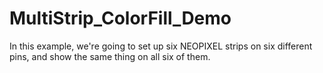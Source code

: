 # MultiStrip_ColorFill_Demo
In this example, we're going to set up six NEOPIXEL strips on six different pins, and show the same thing on all six of them.
